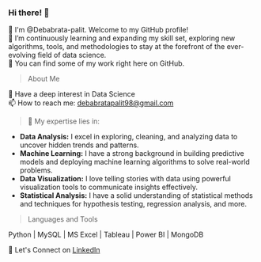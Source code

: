 <H3>Hi there! 👋</H3>

🙌 I'm @Debabrata-palit. Welcome to my GitHub profile!  
🌱 I’m continuously learning and expanding my skill set, exploring new algorithms, tools, and methodologies to stay at the forefront of the ever-evolving field of data science.  
🚀 You can find some of my work right here on GitHub.

> About Me
>
💬 Have a deep interest in Data Science  
📫 How to reach me: debabratapalit98@gmail.com

> 🔬 My expertise lies in:  
- **Data Analysis:** I excel in exploring, cleaning, and analyzing data to uncover hidden trends and patterns.
- **Machine Learning:** I have a strong background in building predictive models and deploying machine learning algorithms to solve real-world problems.
- **Data Visualization:** I love telling stories with data using powerful visualization tools to communicate insights effectively.
- **Statistical Analysis:** I have a solid understanding of statistical methods and techniques for hypothesis testing, regression analysis, and more.

> Languages and Tools  

Python | MySQL | MS Excel | Tableau | Power BI | MongoDB

🤝 Let's Connect on [LinkedIn](https://www.linkedin.com/in/debabrata-palit03/)

